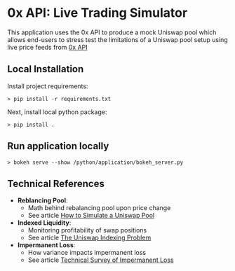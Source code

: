 # 0x API: Live Trading Simulator
This application uses the 0x API to produce a mock Uniswap pool which allows end-users to stress test
the limitations of a Uniswap pool setup using live price feeds from [0x API](https://0x.org) 

## Local Installation 

Install project requirements:
```
> pip install -r requirements.txt

```

Next, install local python package: 
```
> pip install .
```

## Run application locally  

```
> bokeh serve --show /python/application/bokeh_server.py
```

## Technical References 
 * **Reblancing Pool**: 
     * Math behind rebalancing pool upon price change
     * See article [How to Simulate a Uniswap Pool](https://medium.com/@icmoore/simulating-a-liquidity-pool-for-decentralized-finance-6f357ec8564b)
  * **Indexed Liquidity**: 
      * Monitoring profitability of swap positions
      * See article [The Uniswap Indexing Problem](https://medium.com/datadriveninvestor/the-uniswap-indexing-problem-8078b8b110fc)
   * **Impermanent Loss**: 
       * How variance impacts impermanent loss
       * See article [Technical Survey of Impermanent Loss](https://github.com/icmoore/impermanent_loss/blob/main/article.pdf)
 
 
